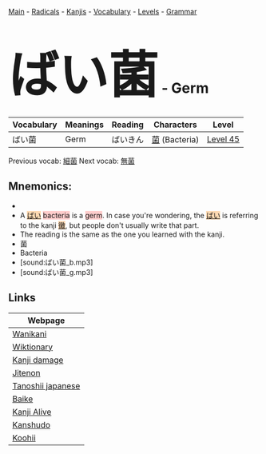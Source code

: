 <style> bigfont {font-size: 100px}</style>
[Main](../README.md) -
[Radicals](../radicals.md) -
[Kanjis](../kanjis.md) -
[Vocabulary](../vocabulary.md) -
[Levels](../levels.md) -
[Grammar](../grammar.md)
# <bigfont> ばい菌</bigfont> - Germ 

| Vocabulary | Meanings | Reading | Characters | Level |
| --- | --- | --- | --- | --- |
| ばい菌 | Germ | ばいきん |  [菌](../kanjis/菌.md) (Bacteria) | [Level 45](../levels/wk_level45.md) |

Previous vocab: [細菌](細菌.md) Next vocab: [無菌](無菌.md) 

## Mnemonics:

* 
* A <span style="background-color:#fed8b1"> [ばい](https://jisho.org/search/ばい)</span> <span style="background-color:#ffcccb"> bacteria</span> is a <span style="background-color:#ffcccb"> germ</span>. In case you're wondering, the <span style="background-color:#fed8b1"> [ばい](https://jisho.org/search/ばい)</span> is referring to the kanji <span style="background-color:#fed8b1"> [黴](https://jisho.org/search/黴)</span>, but people don't usually write that part.
* The reading is the same as the one you learned with the kanji.
* 菌
* Bacteria
* [sound:ばい菌_b.mp3]
* [sound:ばい菌_g.mp3]


## Links 

| Webpage |
| --- |
| [Wanikani          ](https://www.wanikani.com/kanji/ばい菌) |
| [Wiktionary        ](https://en.wiktionary.org/wiki/ばい菌) |
| [Kanji damage      ](http://www.kanjidamage.com/kanji/search?utf8=✓&q=ばい菌) |
| [Jitenon           ](https://jitenon.com/kanji/ばい菌) |
| [Tanoshii japanese ](https://www.tanoshiijapanese.com/dictionary/kanji.cfm?k=ばい菌) |
| [Baike             ](https://baike.baidu.com/item/ばい菌) |
| [Kanji Alive       ](https://app.kanjialive.com/ばい菌) |
| [Kanshudo          ](https://www.kanshudo.com/searchmn?q=ばい菌) |
| [Koohii            ](https://kanji.koohii.com/study/kanji/ばい菌) |
